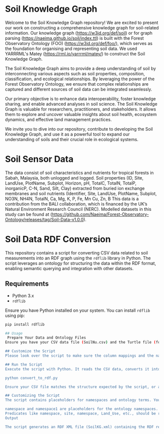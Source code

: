 # Soil Knowledge Graph 

Welcome to the Soil Knowledge Graph repository! We are excited to present our work on constructing a comprehensive knowledge graph for soil-related information. Our knowledge graph (https://w3id.org/def/soil) or for graph parsing (https://naeima.github.io/soil/index.ttl) is built with the Forest Observatory Ontology (FOO) (https://w3id.org/def/foo/), which serves as the foundation for organising and representing soil data. We used YARRRML's Matey (https://rml.io/yarrrml/matey/) to construct the Soil Knowledge Graph.

The Soil Knowledge Graph aims to provide a deep understanding of soil by interconnecting various aspects such as soil properties, composition, classification, and ecological relationships. By leveraging the power of the Forest Observatory Ontology, we ensure that complex relationships are captured and different sources of soil data can be integrated seamlessly.

Our primary objective is to enhance data interoperability, foster knowledge sharing, and enable advanced analyses in soil science. The Soil Knowledge Graph is valuable for researchers, practitioners, and stakeholders. It allows them to explore and uncover valuable insights about soil health, ecosystem dynamics, and effective land management practices.

We invite you to dive into our repository, contribute to developing the Soil Knowledge Graph, and use it as a powerful tool to expand our understanding of soils and their crucial role in ecological systems. 

# Soil Sensor Data
The data consist of soil characteristics and nutrients for tropical forests in Sabah, Malaysia, both unlogged and logged. Soil properties (ID, Site, LandUse, PlotName, Subplot, Horizon, pH, TotalC, TotalN, TotalP, inorganicP, C-N, Sand, Silt, Clay) extracted from buried ion exchange membranes and soil nutrients (Identifier, Site, LandUse, PlotName, Subplot, NO3N, NH4N, TotalN, Ca, Mg, K, P, Fe, Mn Cu, Zn, B This data is a contribution from the BALI collaboration, which is financed by the UK’s Natural Environment Research Council (NERC). Modelled datasets in this study can be found at (https://github.com/Naeima/Forest-Observatory-Ontology/releases/tag/Soil-Data-v1.0.0).



# Soil Data RDF Conversion

This repository contains a script for converting CSV data related to soil measurements into an RDF graph using the `rdflib` library in Python. The script leverages an ontology for structuring the data within the RDF format, enabling semantic querying and integration with other datasets.

## Requirements

- Python 3.x
- `rdflib`

Ensure you have Python installed on your system. You can install `rdflib` using pip:

```bash
pip install rdflib

## Usage
 Prepare Your Data and Ontology Files
Ensure you have your CSV data file (SoilNu.csv) and the Turtle file (foo.ttl) containing your ontology in the project's root directory.

## Customize the Script
Please look over the script to make sure the column mappings and the namespace URIs match your CSV structure and ontology.

## Run the Script
Execute the script with Python. It reads the CSV data, converts it into RDF triples based on the mappings and the ontology provided, and saves the output as an RDF XML file (SoilKG.rdf).

python convert_to_rdf.py

Ensure your CSV file matches the structure expected by the script, or adjust the script to fit your CSV format.

## Customizing the Script
The script contains placeholders for namespaces and ontology terms. You should adjust these to fit your ontology:

namespace and namespace1 are placeholders for the ontology namespaces. Replace them with the actual namespaces used in your ontology.
Predicates like namespace, site, namespace, Land_Use, etc., should be replaced with the actual predicates from your ontology that correspond to your data columns.
Output

The script generates an RDF XML file (SoilKG.xml) containing the RDF representation of your CSV data according to the mappings defined in the script and structured by your ontology.



